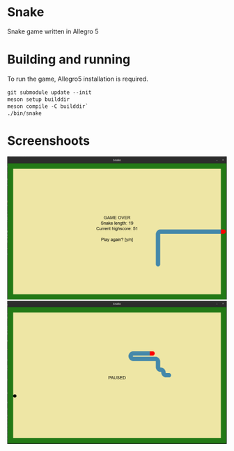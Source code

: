# Snake
Snake game written in Allegro 5

# Building and running
To run the game, Allegro5 installation is required.

```
git submodule update --init
meson setup builddir
meson compile -C builddir`
./bin/snake
```

# Screenshoots
![Screen 1](screenshoots/ss1.png)
![Screen 2](screenshoots/ss2.png)
